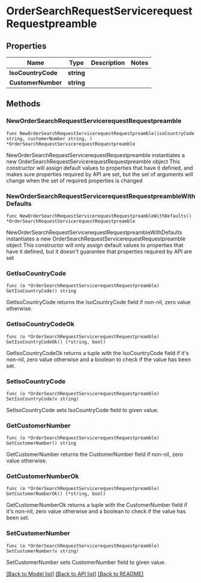 # OrderSearchRequestServicerequestRequestpreamble

## Properties

Name | Type | Description | Notes
------------ | ------------- | ------------- | -------------
**IsoCountryCode** | **string** |  | 
**CustomerNumber** | **string** |  | 

## Methods

### NewOrderSearchRequestServicerequestRequestpreamble

`func NewOrderSearchRequestServicerequestRequestpreamble(isoCountryCode string, customerNumber string, ) *OrderSearchRequestServicerequestRequestpreamble`

NewOrderSearchRequestServicerequestRequestpreamble instantiates a new OrderSearchRequestServicerequestRequestpreamble object
This constructor will assign default values to properties that have it defined,
and makes sure properties required by API are set, but the set of arguments
will change when the set of required properties is changed

### NewOrderSearchRequestServicerequestRequestpreambleWithDefaults

`func NewOrderSearchRequestServicerequestRequestpreambleWithDefaults() *OrderSearchRequestServicerequestRequestpreamble`

NewOrderSearchRequestServicerequestRequestpreambleWithDefaults instantiates a new OrderSearchRequestServicerequestRequestpreamble object
This constructor will only assign default values to properties that have it defined,
but it doesn't guarantee that properties required by API are set

### GetIsoCountryCode

`func (o *OrderSearchRequestServicerequestRequestpreamble) GetIsoCountryCode() string`

GetIsoCountryCode returns the IsoCountryCode field if non-nil, zero value otherwise.

### GetIsoCountryCodeOk

`func (o *OrderSearchRequestServicerequestRequestpreamble) GetIsoCountryCodeOk() (*string, bool)`

GetIsoCountryCodeOk returns a tuple with the IsoCountryCode field if it's non-nil, zero value otherwise
and a boolean to check if the value has been set.

### SetIsoCountryCode

`func (o *OrderSearchRequestServicerequestRequestpreamble) SetIsoCountryCode(v string)`

SetIsoCountryCode sets IsoCountryCode field to given value.


### GetCustomerNumber

`func (o *OrderSearchRequestServicerequestRequestpreamble) GetCustomerNumber() string`

GetCustomerNumber returns the CustomerNumber field if non-nil, zero value otherwise.

### GetCustomerNumberOk

`func (o *OrderSearchRequestServicerequestRequestpreamble) GetCustomerNumberOk() (*string, bool)`

GetCustomerNumberOk returns a tuple with the CustomerNumber field if it's non-nil, zero value otherwise
and a boolean to check if the value has been set.

### SetCustomerNumber

`func (o *OrderSearchRequestServicerequestRequestpreamble) SetCustomerNumber(v string)`

SetCustomerNumber sets CustomerNumber field to given value.



[[Back to Model list]](../README.md#documentation-for-models) [[Back to API list]](../README.md#documentation-for-api-endpoints) [[Back to README]](../README.md)


